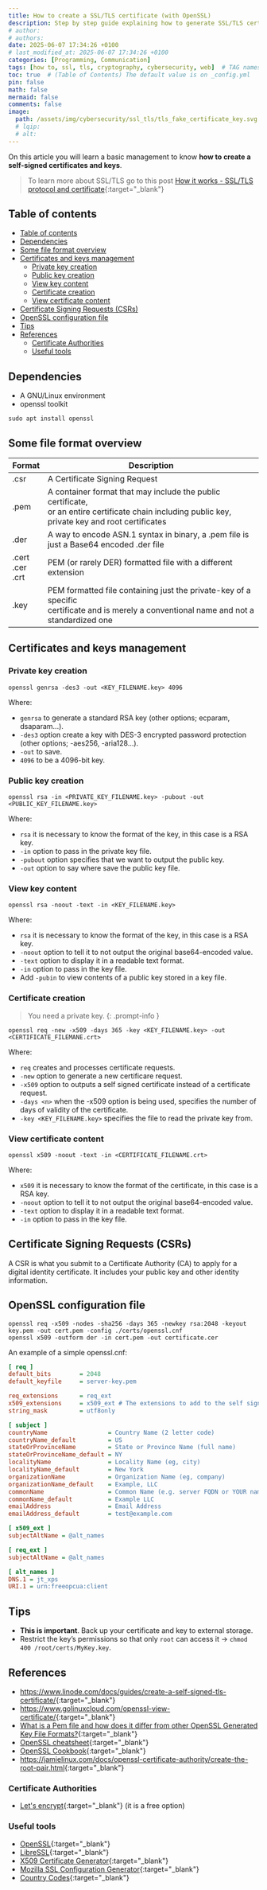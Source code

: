 ```yaml
---
title: How to create a SSL/TLS certificate (with OpenSSL)
description: Step by step guide explaining how to generate SSL/TLS certificate with OpenSSL.
# author:
# authors:
date: 2025-06-07 17:34:26 +0100
# last_modified_at: 2025-06-07 17:34:26 +0100
categories: [Programming, Communication]
tags: [how to, ssl, tls, cryptography, cybersecurity, web]  # TAG names should always be lowercase
toc: true  # (Table of Contents) The default value is on _config.yml
pin: false
math: false
mermaid: false
comments: false
image:
  path: /assets/img/cybersecurity/ssl_tls/tls_fake_certificate_key.svg
  # lqip:
  # alt:
---
```


On this article you will learn a basic management to know **how to create a self-signed certificates and keys**.

> To learn more about SSL/TLS go to this post [How it works - SSL/TLS protocol and certificate](/_posts/Communications/SSL/2025-03-08-what-is-ssl-tls-protocol-certificate.md){:target="_blank"}

## Table of contents

- [Table of contents](#table-of-contents)
- [Dependencies](#dependencies)
- [Some file format overview](#some-file-format-overview)
- [Certificates and keys management](#certificates-and-keys-management)
  - [Private key creation](#private-key-creation)
  - [Public key creation](#public-key-creation)
  - [View key content](#view-key-content)
  - [Certificate creation](#certificate-creation)
  - [View certificate content](#view-certificate-content)
- [Certificate Signing Requests (CSRs)](#certificate-signing-requests-csrs)
- [OpenSSL configuration file](#openssl-configuration-file)
- [Tips](#tips)
- [References](#references)
  - [Certificate Authorities](#certificate-authorities)
  - [Useful tools](#useful-tools)

## Dependencies

- A GNU/Linux environment
- openssl toolkit

```shell
sudo apt install openssl
```

## Some file format overview

| Format                | Description                   |
|-----------------------|-------------------------------|
| .csr                  | A Certificate Signing Request |
| .pem                  | A container format that may include the public certificate,<br>or an entire certificate chain including public key, private key and root certificates |
| .der                  | A way to encode ASN.1 syntax in binary, a .pem file is just a Base64 encoded .der file |
| .cert<br>.cer<br>.crt | PEM (or rarely DER) formatted file with a different extension |
| .key                  | PEM formatted file containing just the private-key of a specific<br>certificate and is merely a conventional name and not a standardized one |

## Certificates and keys management

### Private key creation

```shell
openssl genrsa -des3 -out <KEY_FILENAME.key> 4096
```

Where:

- `genrsa` to generate a standard RSA key (other options; ecparam, dsaparam...).
- `-des3` option create a key with DES-3 encrypted password protection (other options; -aes256, -aria128...).
- `-out` to save.
- `4096` to be a 4096-bit key.

### Public key creation

```shell
openssl rsa -in <PRIVATE_KEY_FILENAME.key> -pubout -out <PUBLIC_KEY_FILENAME.key>
```

Where:

- `rsa` it is necessary to know the format of the key, in this case is a RSA key.
- `-in` option to pass in the private key file.
- `-pubout` option specifies that we want to output the public key.
- `-out` option to say where save the public key file.

### View key content

```shell
openssl rsa -noout -text -in <KEY_FILENAME.key>
```

Where:

- `rsa` it is necessary to know the format of the key, in this case is a RSA key.
- `-noout` option to tell it to not output the original base64-encoded value.
- `-text` option to display it in a readable text format.
- `-in` option to pass in the key file.
- Add `-pubin` to view contents of a public key stored in a key file.

### Certificate creation

> You need a private key.
{: .prompt-info }

```shell
openssl req -new -x509 -days 365 -key <KEY_FILENAME.key> -out <CERTIFICATE_FILEMANE.crt>
```

Where:

- `req` creates and processes certificate requests.
- `-new` option to generate a new certificare request.
- `-x509` option to outputs a self signed certificate instead of a certificate request.
- `-days <n>` when the -x509 option is being used, specifies the number of days of validity of the certificate.
- `-key <KEY_FILENAME.key>` specifies the file to read the private key from.

### View certificate content

```shell
openssl x509 -noout -text -in <CERTIFICATE_FILENAME.crt>
```

Where:

- `x509` it is necessary to know the format of the certificate, in this case is a RSA key.
- `-noout` option to tell it to not output the original base64-encoded value.
- `-text` option to display it in a readable text format.
- `-in` option to pass in the key file.

## Certificate Signing Requests (CSRs)

A CSR is what you submit to a Certificate Authority (CA) to apply for a digital identity certificate. It includes your public key and other identity information.

## OpenSSL configuration file

```shell
openssl req -x509 -nodes -sha256 -days 365 -newkey rsa:2048 -keyout key.pem -out cert.pem -config ./certs/openssl.cnf
openssl x509 -outform der -in cert.pem -out certificate.cer
```

An example of a simple openssl.cnf:

```ini
[ req ]
default_bits        = 2048
default_keyfile     = server-key.pem

req_extensions      = req_ext
x509_extensions     = x509_ext # The extensions to add to the self signed cert
string_mask         = utf8only

[ subject ]
countryName                 = Country Name (2 letter code)
countryName_default         = US
stateOrProvinceName         = State or Province Name (full name)
stateOrProvinceName_default = NY
localityName                = Locality Name (eg, city)
localityName_default        = New York
organizationName            = Organization Name (eg, company)
organizationName_default    = Example, LLC
commonName                  = Common Name (e.g. server FQDN or YOUR name)
commonName_default          = Example LLC
emailAddress                = Email Address
emailAddress_default        = test@example.com

[ x509_ext ]
subjectAltName = @alt_names

[ req_ext ]
subjectAltName = @alt_names

[ alt_names ]
DNS.1 = jt_xps
URI.1 = urn:freeopcua:client
```

## Tips

- **This is important**. Back up your certificate and key to external storage.
- Restrict the key’s permissions so that only `root` can access it -> `chmod 400 /root/certs/MyKey.key`.

## References

- <https://www.linode.com/docs/guides/create-a-self-signed-tls-certificate/>{:target="_blank"}
- <https://www.golinuxcloud.com/openssl-view-certificate/>{:target="_blank"}
- [What is a Pem file and how does it differ from other OpenSSL Generated Key File Formats?](https://serverfault.com/a/9717){:target="_blank"}
- [OpenSSL cheatsheet](https://www.golinuxcloud.com/openssl-cheatsheet/){:target="_blank"}
- [OpenSSL Cookbook](https://www.feistyduck.com/library/openssl-cookbook/online/){:target="_blank"}
- <https://jamielinux.com/docs/openssl-certificate-authority/create-the-root-pair.html>{:target="_blank"}

### Certificate Authorities

- [Let's encrypt](https://letsencrypt.org/){:target="_blank"} (it is a free option)

### Useful tools

- [OpenSSL](https://www.openssl.org/){:target="_blank"}
- [LibreSSL](https://www.libressl.org/){:target="_blank"}
- [X509 Certificate Generator](https://certificatetools.com/){:target="_blank"}
- [Mozilla SSL Configuration Generator](https://ssl-config.mozilla.org/#server=nginx&version=1.17.7&config=modern&openssl=1.1.1k&guideline=5.7){:target="_blank"}
- [Country Codes](https://www.ssl.com/country-codes/){:target="_blank"}
